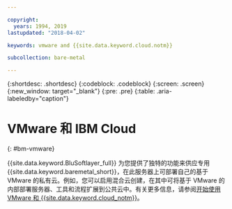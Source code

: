 ```yaml
---

copyright:
  years: 1994, 2019
lastupdated: "2018-04-02"

keywords: vmware and {{site.data.keyword.cloud.notm}}

subcollection: bare-metal

---
```


{:shortdesc: .shortdesc}
{:codeblock: .codeblock}
{:screen: .screen}
{:new_window: target="_blank"}
{:pre: .pre}
{:table: .aria-labeledby="caption"}

# VMware 和 IBM Cloud
{: #bm-vmware}

{{site.data.keyword.BluSoftlayer_full}} 为您提供了独特的功能来供应专用 {{site.data.keyword.baremetal_short}}，在此服务器上可部署自己的基于 VMware 的私有云。例如，您可以启用混合云创建，在其中可将基于 VMware 的内部部署服务器、工具和流程扩展到公共云中。有关更多信息，请参阅[开始使用 VMware 和 {{site.data.keyword.cloud_notm}}](/docs/infrastructure/vmware?topic=VMware-vmware-getting-started#vmware-getting-started)。
